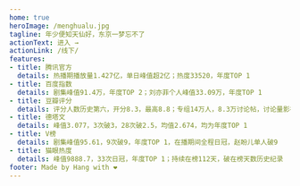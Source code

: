```yaml
---
home: true
heroImage: /menghualu.jpg
tagline: 年少便知天仙好，东京一梦忘不了
actionText: 进入 →
actionLink: /线下/
features:
- title: 腾讯官方
  details: 热播期播放量1.427亿，单日峰值超2亿；热度33520，年度TOP 1
- title: 百度指数
  details: 剧集峰值91.4万，年度TOP 2；刘亦菲个人峰值33.09万，年度TOP 1
- title: 豆瓣评分
  details: 评分人数历史第六，开分8.3，最高8.8；专组14万人，8.3万讨论帖，讨论量影视剧top1
- title: 德塔文
  details: 峰值3.077，3次破3，28次破2.5，均值2.674，均为年度TOP 1
- title: V榜
  details: 剧集峰值95.61，9次破9，年度TOP 1，在播期间全程日冠，赵盼儿单人破9
- title: 猫眼热度
  details: 峰值9888.7，33次日冠，年度TOP 1；持续在榜112天，破在榜天数历史纪录
footer: Made by Hang with ❤️
---
```

